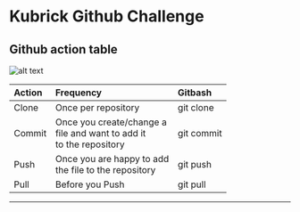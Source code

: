 # Kubrick Github Challenge
## Github action table

![alt text](https://assets-cdn.github.com/images/modules/open_graph/github-mark.png "Github Logo")

| **Action** | **Frequency**                | **Gitbash** |
|:------------- |:------------------------ |:---------- |
| Clone         | Once per repository      | git clone  |
| Commit        | Once you create/change a<br> file and want to add it<br> to the repository | git commit |
| Push          | Once you are happy to add<br> the file to the repository | git push   |
| Pull          | Before you Push          | git pull   |

***